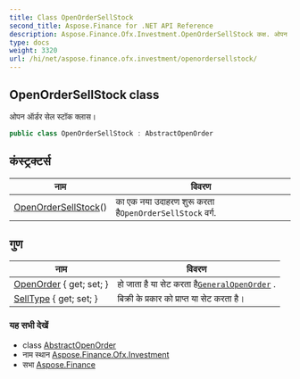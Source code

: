 ```yaml
---
title: Class OpenOrderSellStock
second_title: Aspose.Finance for .NET API Reference
description: Aspose.Finance.Ofx.Investment.OpenOrderSellStock कक्ष. ओपन ऑर्डर सेल स्टक क्लस
type: docs
weight: 3320
url: /hi/net/aspose.finance.ofx.investment/openordersellstock/
---
```

## OpenOrderSellStock class

ओपन ऑर्डर सेल स्टॉक क्लास।

```csharp
public class OpenOrderSellStock : AbstractOpenOrder
```

## कंस्ट्रक्टर्स

| नाम | विवरण |
| --- | --- |
| [OpenOrderSellStock](openordersellstock/)() | का एक नया उदाहरण शुरू करता है`OpenOrderSellStock` वर्ग. |

## गुण

| नाम | विवरण |
| --- | --- |
| [OpenOrder](../../aspose.finance.ofx.investment/abstractopenorder/openorder/) { get; set; } | हो जाता है या सेट करता है[`GeneralOpenOrder`](../generalopenorder/) . |
| [SellType](../../aspose.finance.ofx.investment/openordersellstock/selltype/) { get; set; } | बिक्री के प्रकार को प्राप्त या सेट करता है। |

### यह सभी देखें

* class [AbstractOpenOrder](../abstractopenorder/)
* नाम स्थान [Aspose.Finance.Ofx.Investment](../../aspose.finance.ofx.investment/)
* सभा [Aspose.Finance](../../)


